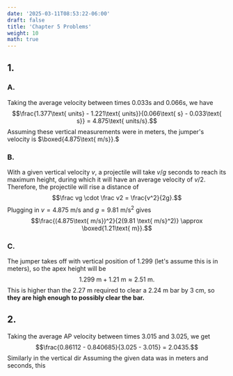 ```yaml
---
date: '2025-03-11T08:53:22-06:00'
draft: false
title: 'Chapter 5 Problems'
weight: 10
math: true
---
```


## 1.

### A.

Taking the average velocity between times $0.033$s and $0.066$s, we have
$$\frac{1.377\text{ units} - 1.221\text{ units}}{0.066\text{ s} - 0.033\text{ s}} = 4.875\text{ units/s}.$$
Assuming these vertical measurements were in meters, the jumper's velocity is $\boxed{4.875\text{ m/s}}.$

### B. 

With a given vertical velocity $v$, a projectile will take $v/g$ seconds to reach its maximum height, during which it will have an average velocity of $v/2$. Therefore, the projectile will rise a distance of
$$\frac vg \cdot \frac v2 = \frac{v^2}{2g}.$$
Plugging in $v = 4.875\text{ m/s}$ and $g = 9.81 \text{ m/s}^2$ gives
$$\frac{(4.875\text{ m/s})^2}{2(9.81 \text{ m/s}^2)} \approx \boxed{1.21\text{ m}}.$$

### C.

The jumper takes off with vertical position of $1.299$ (let's assume this is in meters), so the apex height will be $$1.299\text{ m} + 1.21\text{ m} \approx 2.51\text{ m}.$$
This is higher than the $2.27\text{ m}$ required to clear a $2.24\text{ m}$ bar by $3\text{ cm}$, so **they are high enough to possibly clear the bar.**

## 2.

Taking the average AP velocity between times $3.015$ and $3.025$, we get
$$\frac{0.86112 - 0.840685}{3.025 - 3.015} = 2.0435.$$
Similarly in the vertical dir
Assuming the given data was in meters and seconds, this
